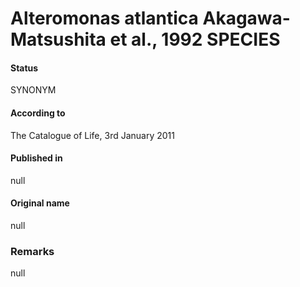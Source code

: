 # Alteromonas atlantica Akagawa-Matsushita et al., 1992 SPECIES

#### Status
SYNONYM

#### According to
The Catalogue of Life, 3rd January 2011

#### Published in
null

#### Original name
null

### Remarks
null